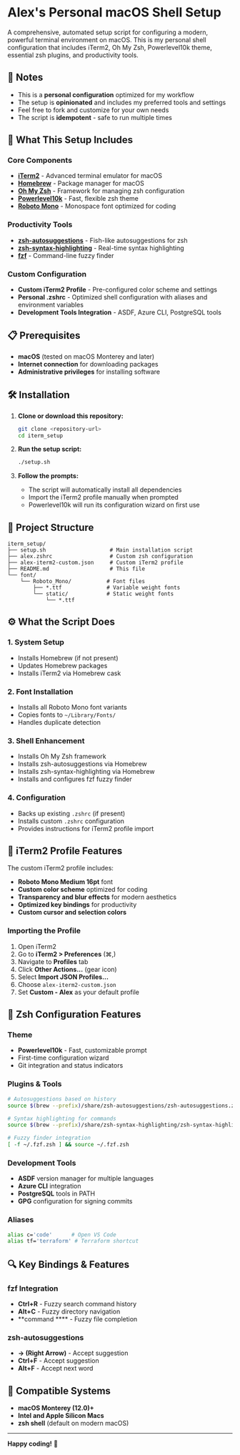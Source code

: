 # Alex's Personal macOS Shell Setup

A comprehensive, automated setup script for configuring a modern, powerful terminal environment on macOS. This is my personal shell configuration that includes iTerm2, Oh My Zsh, Powerlevel10k theme, essential zsh plugins, and productivity tools.

## 📝 Notes

- This is a **personal configuration** optimized for my workflow
- The setup is **opinionated** and includes my preferred tools and settings
- Feel free to fork and customize for your own needs
- The script is **idempotent** - safe to run multiple times

## 🚀 What This Setup Includes

### Core Components

- **[iTerm2](https://iterm2.com/)** - Advanced terminal emulator for macOS
- **[Homebrew](https://brew.sh/)** - Package manager for macOS
- **[Oh My Zsh](https://ohmyz.sh/)** - Framework for managing zsh configuration
- **[Powerlevel10k](https://github.com/romkatv/powerlevel10k)** - Fast, flexible zsh theme
- **[Roboto Mono](https://fonts.google.com/specimen/Roboto+Mono)** - Monospace font optimized for coding

### Productivity Tools

- **[zsh-autosuggestions](https://github.com/zsh-users/zsh-autosuggestions)** - Fish-like autosuggestions for zsh
- **[zsh-syntax-highlighting](https://github.com/zsh-users/zsh-syntax-highlighting)** - Real-time syntax highlighting
- **[fzf](https://github.com/junegunn/fzf)** - Command-line fuzzy finder

### Custom Configuration

- **Custom iTerm2 Profile** - Pre-configured color scheme and settings
- **Personal .zshrc** - Optimized shell configuration with aliases and environment variables
- **Development Tools Integration** - ASDF, Azure CLI, PostgreSQL tools

## 📋 Prerequisites

- **macOS** (tested on macOS Monterey and later)
- **Internet connection** for downloading packages
- **Administrative privileges** for installing software

## 🛠️ Installation

1. **Clone or download this repository:**

   ```bash
   git clone <repository-url>
   cd iterm_setup
   ```

2. **Run the setup script:**

   ```bash
   ./setup.sh
   ```

3. **Follow the prompts:**
   - The script will automatically install all dependencies
   - Import the iTerm2 profile manually when prompted
   - Powerlevel10k will run its configuration wizard on first use

## 📁 Project Structure

```
iterm_setup/
├── setup.sh                    # Main installation script
├── alex.zshrc                  # Custom zsh configuration
├── alex-iterm2-custom.json     # Custom iTerm2 profile
├── README.md                   # This file
└── font/
    └── Roboto_Mono/           # Font files
        ├── *.ttf              # Variable weight fonts
        └── static/            # Static weight fonts
            └── *.ttf
```

## ⚙️ What the Script Does

### 1. System Setup

- Installs Homebrew (if not present)
- Updates Homebrew packages
- Installs iTerm2 via Homebrew cask

### 2. Font Installation

- Installs all Roboto Mono font variants
- Copies fonts to `~/Library/Fonts/`
- Handles duplicate detection

### 3. Shell Enhancement

- Installs Oh My Zsh framework
- Installs zsh-autosuggestions via Homebrew
- Installs zsh-syntax-highlighting via Homebrew
- Installs and configures fzf fuzzy finder

### 4. Configuration

- Backs up existing `.zshrc` (if present)
- Installs custom `.zshrc` configuration
- Provides instructions for iTerm2 profile import

## 🎨 iTerm2 Profile Features

The custom iTerm2 profile includes:

- **Roboto Mono Medium 16pt** font
- **Custom color scheme** optimized for coding
- **Transparency and blur effects** for modern aesthetics
- **Optimized key bindings** for productivity
- **Custom cursor and selection colors**

### Importing the Profile

1. Open iTerm2
2. Go to **iTerm2 > Preferences** (⌘,)
3. Navigate to **Profiles** tab
4. Click **Other Actions...** (gear icon)
5. Select **Import JSON Profiles...**
6. Choose `alex-iterm2-custom.json`
7. Set **Custom - Alex** as your default profile

## 🔧 Zsh Configuration Features

### Theme

- **Powerlevel10k** - Fast, customizable prompt
- First-time configuration wizard
- Git integration and status indicators

### Plugins & Tools

```bash
# Autosuggestions based on history
source $(brew --prefix)/share/zsh-autosuggestions/zsh-autosuggestions.zsh

# Syntax highlighting for commands
source $(brew --prefix)/share/zsh-syntax-highlighting/zsh-syntax-highlighting.zsh

# Fuzzy finder integration
[ -f ~/.fzf.zsh ] && source ~/.fzf.zsh
```

### Development Tools

- **ASDF** version manager for multiple languages
- **Azure CLI** integration
- **PostgreSQL** tools in PATH
- **GPG** configuration for signing commits

### Aliases

```bash
alias c='code'      # Open VS Code
alias tf='terraform' # Terraform shortcut
```

## 🔍 Key Bindings & Features

### fzf Integration

- **Ctrl+R** - Fuzzy search command history
- **Alt+C** - Fuzzy directory navigation
- **command **<Tab>\*\* - Fuzzy file completion

### zsh-autosuggestions

- **→ (Right Arrow)** - Accept suggestion
- **Ctrl+F** - Accept suggestion
- **Alt+F** - Accept next word

## 🎯 Compatible Systems

- **macOS Monterey (12.0)+**
- **Intel and Apple Silicon Macs**
- **zsh shell** (default on modern macOS)

---

**Happy coding!** 🚀

